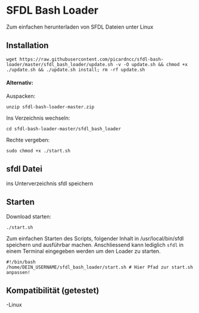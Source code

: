 # SFDL Bash Loader

Zum einfachen herunterladen von SFDL Dateien unter Linux

## Installation

```
wget https://raw.githubusercontent.com/picardncc/sfdl-bash-loader/master/sfdl_bash_loader/update.sh -v -O update.sh && chmod +x ./update.sh && ./update.sh install; rm -rf update.sh
```

#### Alternativ:
Auspacken: 
```
unzip sfdl-bash-loader-master.zip
```
Ins Verzeichnis wechseln: 
```
cd sfdl-bash-loader-master/sfdl_bash_loader  
```

Rechte vergeben: 
```
sudo chmod +x ./start.sh 
```

## sfdl Datei

ins Unterverzeichnis sfdl speichern 


## Starten
Download starten: 
```
./start.sh
```

Zum einfachen Starten des Scripts, folgender Inhalt in /usr/local/bin/sfdl speichern und ausführbar machen.
Anschliessend kann lediglich ``sfdl`` in einem Terminal eingegeben werden um den Loader zu starten.
```
#!/bin/bash
/home/DEIN_USERNAME/sfdl_bash_loader/start.sh # Hier Pfad zur start.sh anpassen!
```

## Kompatibilität (getestet)
-Linux  

